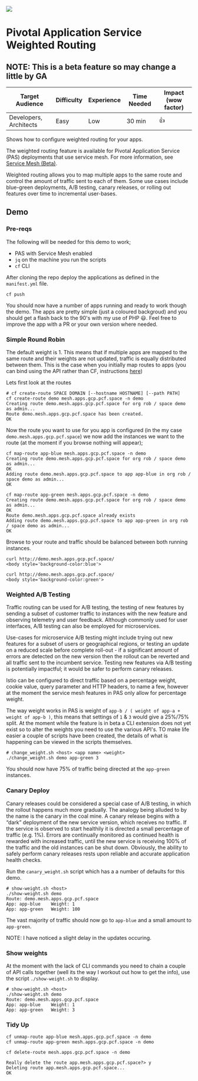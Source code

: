 ![](https://pngimage.net/wp-content/uploads/2018/05/beta-png-2.png)

# Pivotal Application Service Weighted Routing

**NOTE**: This is a beta feature so may change a little by GA
------------------------------------------------------------------

| Target Audience          | Difficulty | Experience | Time Needed | Impact (wow factor) |
| ------------------------ | ---------- | ---------- | ----------- | ------------------- |
| Developers, Architects   | Easy     | Low     | 30 min      |   👍    |

Shows how to configure weighted routing for your apps.

The weighted routing feature is available for Pivotal Application Service (PAS) deployments that use service mesh. For more information, see [Service Mesh (Beta)](https://docs.pivotal.io/pivotalcf/2-5/adminguide/service-mesh.html).

Weighted routing allows you to map multiple apps to the same route and control the amount of traffic sent to each of them. Some use cases include blue-green deployments, A/B testing, canary releases, or rolling out features over time to incremental user-bases.

## Demo

### Pre-reqs
The following will be needed for this demo to work;
* PAS with Service Mesh enabled
* `jq` on the machine you run the scripts
* `cf` CLI

After cloning the repo deploy the applications as defined in the `manifest.yml` file.

```
cf push
```

You should now have a number of apps running and ready to work though the demo. The apps are pretty simple (just a coloured backgroud) and you should get a flash back to the 90's with my use of PHP :smiley:. Feel free to improve the app with a PR or your own version where needed.

### Simple Round Robin

The default weight is 1. This means that if multiple apps are mapped to the same route and their weights are not updated, traffic is equally distributed between them. This is the case when you initially map routes to apps (you can bind using the API rather than CF, instructions [here](https://docs.pivotal.io/pivotalcf/2-5/devguide/weighted-routing.html))


Lets first look at the routes
```
# cf create-route SPACE DOMAIN [--hostname HOSTNAME] [--path PATH]
cf create-route demo mesh.apps.gcp.pcf.space -n demo
Creating route demo.mesh.apps.gcp.pcf.space for org rob / space demo as admin...
Route demo.mesh.apps.gcp.pcf.space has been created.
OK
```

Now the route you want to use for you app is configured (in the my case `demo.mesh.apps.gcp.pcf.space`) we now add the instances we want to the route (at the moment if you browse nothing will appear);

```
cf map-route app-blue mesh.apps.gcp.pcf.space -n demo
Creating route demo.mesh.apps.gcp.pcf.space for org rob / space demo as admin...
OK
Adding route demo.mesh.apps.gcp.pcf.space to app app-blue in org rob / space demo as admin...
OK

cf map-route app-green mesh.apps.gcp.pcf.space -n demo
Creating route demo.mesh.apps.gcp.pcf.space for org rob / space demo as admin...
OK
Route demo.mesh.apps.gcp.pcf.space already exists
Adding route demo.mesh.apps.gcp.pcf.space to app app-green in org rob / space demo as admin...
OK
```

Browse to your route and traffic should be balanced between both running instances.

```
curl http://demo.mesh.apps.gcp.pcf.space/
<body style='background-color:blue'>

curl http://demo.mesh.apps.gcp.pcf.space/
<body style='background-color:green'>
```

### Weighted A/B Testing
Traffic routing can be used for A/B testing, the testing of new features by sending a subset of customer traffic to instances with the new feature and observing telemetry and user feedback. Although commonly used for user interfaces, A/B testing can also be employed for microservices. 

Use-cases for microservice A/B testing might include trying out new features for a subset of users or geographical regions, or testing an update on a reduced scale before complete roll-out - if a significant amount of errors are detected on the new version then the rollout can be reverted and all traffic sent to the incumbent service. Testing new features via A/B testing is potentially impactful; it would be safer to perform canary releases.

Istio can be configured to direct traffic based on a percentage weight, cookie value, query parameter and HTTP headers, to name a few, however at the moment the service mesh features in PAS only allow for percentage weight.

The way weight works in PAS is weight of `app-b / ( weight of app-a + weight of app-b )`, this means that settings of `1` & `3` would give a 25%/75% split. At the moment while the feature is in beta a CLI extension does not yet exist so to alter the weights you need to use the various API's. TO make life easier a couple of scripts have been created, the details of what is happening can be viewed in the scripts themselves.

```
# change_weight.sh <host> <app name> <weight>
./change_weight.sh demo app-green 3
```

You should now have 75% of traffic being directed at the `app-green` instances.

### Canary Deploy 
Canary releases could be considered a special case of A/B testing, in which the rollout happens much more gradually. The analogy being alluded to by the name is the canary in the coal mine. A canary release begins with a “dark” deployment of the new service version, which receives no traffic. If the service is observed to start healthily it is directed a small percentage of traffic (e.g. 1%). Errors are continually monitored as continued health is rewarded with increased traffic, until the new service is receiving 100% of the traffic and the old instances can be shut down. Obviously, the ability to safely perform canary releases rests upon reliable and accurate application health checks.

Run the `canary_weight.sh` script which has a a number of defaults for this demo.

```
# show-weight.sh <host>
./show-weight.sh demo
Route: demo.mesh.apps.gcp.pcf.space
App: app-blue 	 Weight: 1
App: app-green 	 Weight: 100
```
The vast majority of traffic should now go to `app-blue` and a small amount to `app-green`.

NOTE: I have noticed a slight delay in the updates occuring.


### Show weights
At the moment with the lack of CLI commands you need to chain a couple of API calls together (well its the way I workout out how to get the info), use the script `./show-weight.sh` to display.

```
# show-weight.sh <host>
./show-weight.sh demo
Route: demo.mesh.apps.gcp.pcf.space
App: app-blue 	 Weight: 1
App: app-green 	 Weight: 3
```

### Tidy Up
```
cf unmap-route app-blue mesh.apps.gcp.pcf.space -n demo
cf unmap-route app-green mesh.apps.gcp.pcf.space -n demo
```

```
cf delete-route mesh.apps.gcp.pcf.space -n demo

Really delete the route app.mesh.apps.gcp.pcf.space?> y
Deleting route app.mesh.apps.gcp.pcf.space...
OK
```